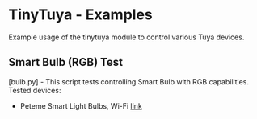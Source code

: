 # TinyTuya - Examples

Example usage of the tinytuya module to control various Tuya devices.

## Smart Bulb (RGB) Test

[bulb.py] - This script tests controlling Smart Bulb with RGB capabilities. 
Tested devices:
* Peteme Smart Light Bulbs, Wi-Fi [link](https://www.amazon.com/gp/product/B07MKDLV1V/)